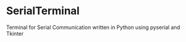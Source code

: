 SerialTerminal
=============

Terminal for Serial Communication written in Python using pyserial and Tkinter
